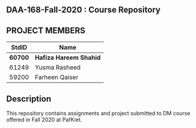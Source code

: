 ## DAA-168-Fall-2020 : Course Repository ##
## **PROJECT MEMBERS** ##
StdID | Name
------------ | -------------
**60700** | **Hafiza Hareem Shahid** 
61249 | Yusma Rasheed
59200 | Farheen Qaiser

## Description ##
This repository contains assignments and project submitted to DM course offered in Fall 2020 at PafKiet.
